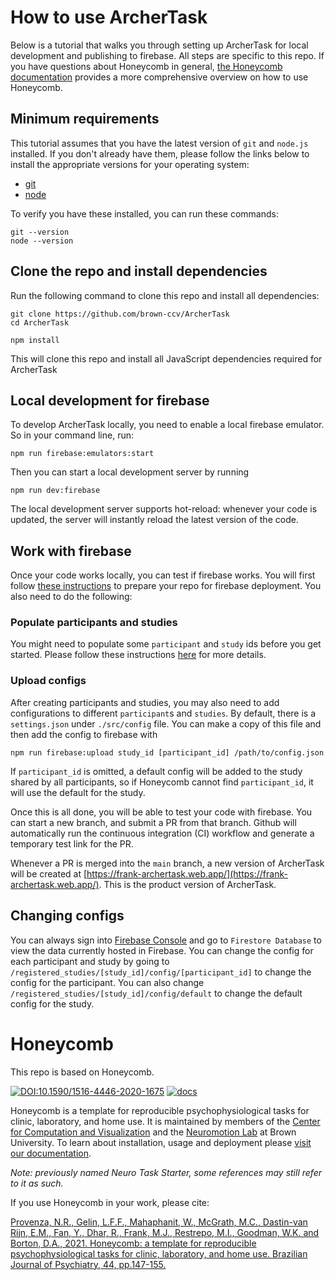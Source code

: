 # How to use ArcherTask

Below is a tutorial that walks you through setting up ArcherTask for local development and publishing to firebase. All steps are specific to this repo. If you have questions about Honeycomb in general, [the Honeycomb documentation](https://brown-ccv.github.io/honeycomb-docs/) provides a more comprehensive overview on how to use Honeycomb.

## Minimum requirements

This tutorial assumes that you have the latest version of `git` and `node.js` installed. If you don't already have them, please follow the links below to install the appropriate versions for your operating system:

- [git](https://git-scm.com/)
- [node](https://nodejs.org/en)

To verify you have these installed, you can run these commands:

```shell
git --version
node --version
```

## Clone the repo and install dependencies

Run the following command to clone this repo and install all dependencies:

```shell
git clone https://github.com/brown-ccv/ArcherTask
cd ArcherTask

npm install
```

This will clone this repo and install all JavaScript dependencies required for ArcherTask

## Local development for firebase

To develop ArcherTask locally, you need to enable a local firebase emulator. So in your command line, run:

```shell
npm run firebase:emulators:start
```

Then you can start a local development server by running

```shell
npm run dev:firebase
```

The local development server supports hot-reload: whenever your code is updated, the server will instantly reload the latest version of the code.

## Work with firebase

Once your code works locally, you can test if firebase works. You will first follow [these instructions](https://brown-ccv.github.io/honeycomb-docs/docs/firebase#deploying-on-firebase) to prepare your repo for firebase deployment. You also need to do the following:

### Populate participants and studies

You might need to populate some `participant` and `study` ids before you get started. Please follow these instructions [here](https://brown-ccv.github.io/honeycomb-docs/docs/firebase#registering-studies) for more details.

### Upload configs

After creating participants and studies, you may also need to add configurations to different `participant`s and `studies`. By default, there is a `settings.json` under `./src/config` file. You can make a copy of this file and then add the config to firebase with

```shell
npm run firebase:upload study_id [participant_id] /path/to/config.json
```

If `participant_id` is omitted, a default config will be added to the study shared by all participants, so if Honeycomb cannot find `participant_id`, it will use the default for the study.

Once this is all done, you will be able to test your code with firebase. You can start a new branch, and submit a PR from that branch. Github will automatically run the continuous integration (CI) workflow and generate a temporary test link for the PR.

Whenever a PR is merged into the `main` branch, a new version of ArcherTask will be created at [https://frank-archertask.web.app/](https://frank-archertask.web.app/). This is the product version of ArcherTask.

## Changing configs

You can always sign into [Firebase Console](https://console.firebase.google.com) and go to `Firestore Database` to view the data currently hosted in Firebase. You can change the config for each participant and study by going to `/registered_studies/[study_id]/config/[participant_id]` to change the config for the participant. You can also change `/registered_studies/[study_id]/config/default` to change the default config for the study.

# Honeycomb

This repo is based on Honeycomb.

[![DOI:10.1590/1516-4446-2020-1675](https://img.shields.io/badge/DOI-10.1590%2F1516--4446--2020--1675-orange)](https://doi.org/10.1590/1516-4446-2020-1675) [![docs](https://img.shields.io/badge/docs-stable-blue)](https://brown-ccv.github.io/honeycomb-docs/)

Honeycomb is a template for reproducible psychophysiological tasks for clinic, laboratory, and home use. It is maintained by members of the [Center for Computation and Visualization](https://ccv.brown.edu) and the [Neuromotion Lab](http://borton.engin.brown.edu/) at Brown University. To learn about installation, usage and deployment please [visit our documentation](https://brown-ccv.github.io/honeycomb-docs/).

*Note: previously named Neuro Task Starter, some references may still refer to it as such.*

If you use Honeycomb in your work, please cite:

[Provenza, N.R., Gelin, L.F.F., Mahaphanit, W., McGrath, M.C., Dastin-van Rijn, E.M., Fan, Y., Dhar, R., Frank, M.J., Restrepo, M.I., Goodman, W.K. and Borton, D.A., 2021. Honeycomb: a template for reproducible psychophysiological tasks for clinic, laboratory, and home use. Brazilian Journal of Psychiatry, 44, pp.147-155.](https://doi.org/10.1590/1516-4446-2020-1675)
